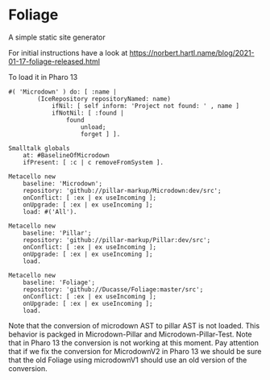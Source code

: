# Foliage

A simple static site generator

For initial instructions have a look at https://norbert.hartl.name/blog/2021-01-17-foliage-released.html


To load it in Pharo 13

```
#( 'Microdown' ) do: [ :name |
        (IceRepository repositoryNamed: name)
            ifNil: [ self inform: 'Project not found: ' , name ]
            ifNotNil: [ :found |
                found
                    unload;
                    forget ] ].

Smalltalk globals
	at: #BaselineOfMicrodown 
	ifPresent: [ :c | c removeFromSystem ].

Metacello new
	baseline: 'Microdown';
	repository: 'github://pillar-markup/Microdown:dev/src';
	onConflict: [ :ex | ex useIncoming ];
	onUpgrade: [ :ex | ex useIncoming ];
	load: #('All').

Metacello new
	baseline: 'Pillar';
	repository: 'github://pillar-markup/Pillar:dev/src';
	onConflict: [ :ex | ex useIncoming ];
	onUpgrade: [ :ex | ex useIncoming ];
	load.

Metacello new
	baseline: 'Foliage';
	repository: 'github://Ducasse/Foliage:master/src';
	onConflict: [ :ex | ex useIncoming ];
	onUpgrade: [ :ex | ex useIncoming ];
	load.
```

Note that the conversion of microdown AST to pillar AST is not loaded. 
This behavior is packged in Microdown-Pillar and Microdown-Pillar-Test.
Note that in Pharo 13 the conversion is not working at this moment. 
Pay attention that if we fix the conversion for MicrodownV2 in Pharo 13 we should be sure that 
the old Foliage using microdownV1 should use an old version of the conversion. 


